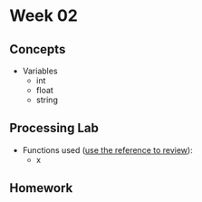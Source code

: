 # Week 02

## Concepts

+ Variables
	+ int
	+ float
	+ string

## Processing Lab

+ Functions used ([use the reference to review](https://processing.org/reference/)):
	+ x

## Homework